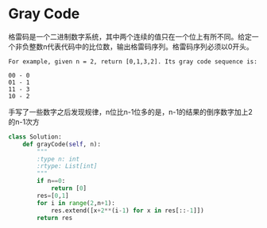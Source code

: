 # Gray Code

格雷码是一个二进制数字系统，其中两个连续的值只在一个位上有所不同。给定一个非负整数n代表代码中的比位数，输出格雷码序列。格雷码序列必须以0开头。

```
For example, given n = 2, return [0,1,3,2]. Its gray code sequence is:

00 - 0
01 - 1
11 - 3
10 - 2
```

手写了一些数字之后发现规律，n位比n-1位多的是，n-1的结果的倒序数字加上2的n-1次方

```py
class Solution:
    def grayCode(self, n):
        """
        :type n: int
        :rtype: List[int]
        """
        if n==0:
            return [0]
        res=[0,1]
        for i in range(2,n+1):            
            res.extend([x+2**(i-1) for x in res[::-1]])           
        return res
```
